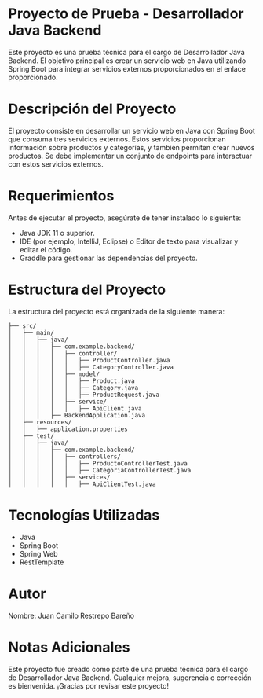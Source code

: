 # Proyecto de Prueba - Desarrollador Java Backend
Este proyecto es una prueba técnica para el cargo de Desarrollador Java Backend. El objetivo principal es crear un servicio web en Java utilizando Spring Boot para integrar servicios externos proporcionados en el enlace proporcionado.

# Descripción del Proyecto
El proyecto consiste en desarrollar un servicio web en Java con Spring Boot que consuma tres servicios externos. Estos servicios proporcionan información sobre productos y categorías, y también permiten crear nuevos productos. Se debe implementar un conjunto de endpoints para interactuar con estos servicios externos.

# Requerimientos
Antes de ejecutar el proyecto, asegúrate de tener instalado lo siguiente:

- Java JDK 11 o superior.
- IDE (por ejemplo, IntelliJ, Eclipse) o Editor de texto para visualizar y editar el código.
- Graddle para gestionar las dependencias del proyecto.

# Estructura del Proyecto
La estructura del proyecto está organizada de la siguiente manera:

```
├── src/
│   ├── main/
│   │   ├── java/
│   │   │   ├── com.example.backend/
│   │   │   │   ├── controller/
│   │   │   │   │   ├── ProductController.java
│   │   │   │   │   ├── CategoryController.java
│   │   │   │   ├── model/
│   │   │   │   │   ├── Product.java
│   │   │   │   │   ├── Category.java
│   │   │   │   │   ├── ProductRequest.java
│   │   │   │   ├── service/
│   │   │   │   │   ├── ApiClient.java
│   │   │   ├── BackendApplication.java
│   ├── resources/
│   │   ├── application.properties
│   ├── test/
│   │   ├── java/
│   │   │   ├── com.example.backend/
│   │   │   │   ├── controllers/
│   │   │   │   │   ├── ProductoControllerTest.java
│   │   │   │   │   ├── CategoriaControllerTest.java
│   │   │   │   ├── services/
│   │   │   │   │   ├── ApiClientTest.java
```

# Tecnologías Utilizadas
- Java
- Spring Boot
- Spring Web
- RestTemplate

# Autor
Nombre: Juan Camilo Restrepo Bareño

# Notas Adicionales
Este proyecto fue creado como parte de una prueba técnica para el cargo de Desarrollador Java Backend. Cualquier mejora, sugerencia o corrección es bienvenida. ¡Gracias por revisar este proyecto!
